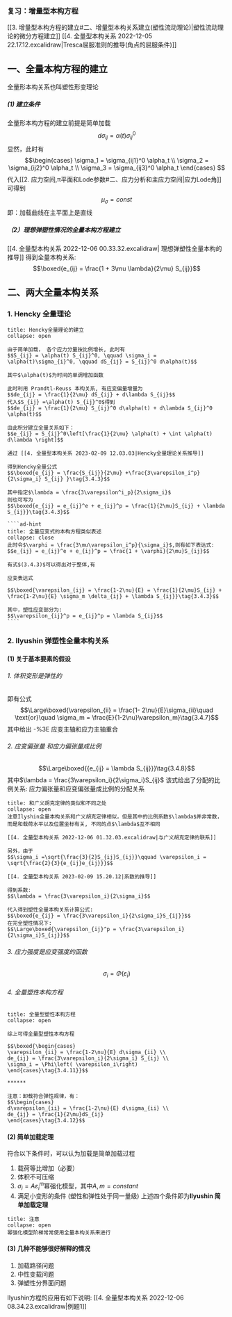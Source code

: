 ### 复习：增量型本构方程
[[3. 增量型本构方程的建立#二、增量型本构关系建立(塑性流动理论)|塑性流动理论的微分方程建立]]
[[4. 全量型本构关系 2022-12-05 22.17.12.excalidraw|Tresca屈服准则的推导(角点的屈服条件)]]

## 一、全量本构方程的建立
全量形本构关系也叫塑性形变理论

##### (1) 建立条件
全量形本构方程的建立前提是简单加载
$$d\sigma_{ij} = \alpha(t) \sigma_{ij}^0$$
显然，此时有
$$\begin{cases}
 \sigma_1 = \sigma_{ij1}^0 \alpha_t \\
 \sigma_2 = \sigma_{ij2}^0 \alpha_t \\
 \sigma_3 = \sigma_{ij3}^0 \alpha_t
 \end{cases}
$$
代入[[2. 应力空间,π平面和Lode参数#二、应力分析和主应力空间|应力Lode角]]可得到
$$\mu_\sigma = const$$
即：加载曲线在主平面上是直线

##### （2）理想弹塑性情况的全量本构方程建立
[[4. 全量型本构关系 2022-12-06 00.33.32.excalidraw| 理想弹塑性全量本构的推导]]
得到全量本构关系: 
$$\boxed{e_{ij} = \frac{1 + 3\mu \lambda}{2\mu} S_{ij}}$$
## 二、两大全量本构关系
### 1. Hencky 全量理论

`````ad-abstract
title: Hencky全量理论的建立
collapse: open

由于简单加载， 各个应力分量按比例增长, 此时有
$$S_{ij} = \alpha(t) S_{ij}^0, \qquad \sigma_i = \alpha(t)\sigma_{i}^0, \qquad dS_{ij} = S_{ij}^0 d\alpha(t)$$

其中$\alpha(t)$为时间的单调增加函数

此时利用 Prandtl-Reuss 本构关系, 有应变偏量增量为
$$de_{ij} = \frac{1}{2\mu} dS_{ij} + d\lambda S_{ij}$$
代入$S_{ij} =\alpha(t) S_{ij}^0$得到
$$de_{ij} = \frac{1}{2\mu} S_{ij}^0 d\alpha(t) + d\lambda S_{ij}^0 \alpha(t)$$

由此积分建立全量关系如下： 
$$e_{ij} = S_{ij}^0\left[\frac{1}{2\mu} \alpha(t) + \int \alpha(t) d\lambda \right]$$

通过 [[4. 全量型本构关系 2023-02-09 12.03.03|Hencky全量理论关系推导]]

得到Hencky全量公式
$$\boxed{e_{ij} = \frac{S_{ij}}{2\mu} +\frac{3\varepsilon_i^p}{2\sigma_i} S_{ij} }\tag{3.4.3}$$

其中指定$\lambda = \frac{3\varepsilon^i_p}{2\sigma_i}$
则也可写为
$$\boxed{e_{ij} = e_{ij}^e + e_{ij}^p = \frac{1}{2\mu}S_{ij} + \lambda S_{ij}}\tag{3.4.3}$$

````ad-hint
title: 全量应变式的本构方程类似表述
collapse: close
此时令$\varphi = \frac{3\mu\varepsilon_i^p}{\sigma_i}$,则有如下表达式: 
$$e_{ij} = e_{ij}^e + e_{ij}^p = \frac{1 + \varphi}{2\mu}S_{ij}$$

有式$(3.4.3)$可以得出对于整体,有

应变表达式

$$\boxed{\varepsilon_{ij} = \frac{1-2\nu}{E} = \frac{1}{2\mu}S_{ij} + \frac{1-2\nu}{E} \sigma_m \delta_{ij} + \lambda S_{ij}}\tag{3.4.3}$$

其中，塑性应变部分为:
$$\varepsilon_{ij}^p = e_{ij}^p = \lambda S_{ij}$$
````
````` 

### 2. Ilyushin 弹塑性全量本构关系
#### (1) 关于基本要素的假设
###### 1. 体积变形是弹性的
即有公式
$$\Large\boxed{\varepsilon_{ii} = \frac{1- 2\nu}{E}\sigma_{ii}\quad \text{or}\quad \sigma_m   = \frac{E}{1-2\nu}\varepsilon_m}\tag{3.4.7}$$
其中给出 -%3E 应变主轴和应力主轴重合

###### 2. 应变偏张量 和应力偏张量成比例
$$\Large\boxed{{e_{ij} = \lambda S_{ij}}}\tag{3.4.8}$$
其中$\lambda = \frac{3\varepsilon_i}{2\sigma_i}S_{ij}$
该式给出了分配的比例关系: 应力偏张量和应变偏张量成比例的分配关系

`````ad-caution
title: 和广义胡克定律的类似和不同之处
collapse: open
注意Ilyshin全量本构关系和广义胡克定律相似，但是其中的比例系数$\lambda$并非常数， 而是和载荷水平以及位置坐标有关, 不同的点$\lambda$互不相同

[[4. 全量型本构关系 2022-12-06 01.32.03.excalidraw|与广义胡克定律的联系]]

另外，由于
$$\sigma_i =\sqrt{\frac{3}{2}S_{ij}S_{ij}}\qquad \varepsilon_i = \sqrt{\frac{2}{3}{e_{ij}e_{ij}}}$$

[[4. 全量型本构关系 2023-02-09 15.20.12|系数的推导]]

得到系数: 
$$\lambda = \frac{3\varepsilon_i}{2\sigma_i}$$

代入得到塑性全量本构关系计算公式: 
$$\boxed{e_{ij} = \frac{3\varepsilon_i}{2\sigma_i}S_{ij}}$$
在完全塑性情况下: 
$$\Large\boxed{\varepsilon_{ij}^p = \frac{3\varepsilon_i}{2\sigma_i}S_{ij}}$$
`````

###### 3. 应力强度是应变强度的函数
$$\sigma_i = \Phi(\varepsilon_i) $$
###### 4. 全量塑性本构方程 

`````ad-summary
title: 全量型塑性本构方程
collapse: open

综上可得全量型塑性本构方程

$$\boxed{\begin{cases}
\varepsilon_{ii} = \frac{1-2\nu}{E} d\sigma_{ii} \\
de_{ij} = \frac{3\varepsilon_i}{2\sigma_i} S_{ij} \\
\sigma_i = \Phi\left( \varepsilon_i\right)
\end{cases}\tag{3.4.11}}$$

******

注意：卸载符合弹性规律，有：
$$\begin{cases}
d\varepsilon_{ii} = \frac{1-2\nu}{E} d\sigma_{ii} \\
de_{ij} = \frac{1}{2\mu}dS_{ij}
\end{cases}\tag{3.4.12}$$
`````

#### (2)  简单加载定理
符合以下条件时，可以认为加载是简单加载过程
1. 载荷等比增加（必要）
2. 体积不可压缩
3. $\sigma_i=A\varepsilon_i^m$幂强化模型，其中$A,m = constant$
4. 满足小变形的条件 (塑性和弹性处于同一量级)
上述四个条件即为**Ilyushin 简单加载定理**

`````ad-caution
title: 注意
collapse: open
幂强化模型阶梯常常使用全量本构关系来进行
`````

#### (3) 几种不能够很好解释的情况
1. 加载路径问题
2. 中性变载问题
3. 弹塑性分界面问题

Ilyushin方程的应用有如下说明: 
[[4. 全量型本构关系 2022-12-06 08.34.23.excalidraw|例题1]]